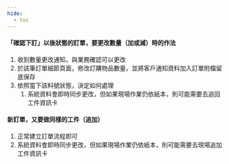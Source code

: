 ```yaml
---
hide:
  - toc
---
```


#### 「確認下訂」以後狀態的訂單，要更改數量（加或減）時的作法

1. 收到數量更改通知，與業務確認可以更改
2. 於該筆訂單細節頁面，修改訂購物品數量，並將客戶通知資料加入訂單附檔留底保存
3. 依照當下該料號狀態，決定如何處理
    1. 系統資料會即時同步更改，但如果現場作業仍依紙本，則可能需要去追回工件資訊卡

#### 新訂單，又要做同樣的工件（追加）

1. 正常建立訂單流程即可
2. 系統資料會即時同步更改，但如果現場作業仍依紙本，則可能需要去現場追加工件資訊卡